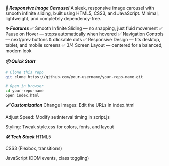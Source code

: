 ***🎠 Responsive Image Carousel***
A sleek, responsive image carousel with smooth infinite sliding, built using HTML5, CSS3, and JavaScript.
Minimal, lightweight, and completely dependency-free.

***✨ Features***
✅ Smooth Infinite Sliding — no snapping, just fluid movement
✅ Pause on Hover — stops automatically when hovered
✅ Navigation Controls — next/prev buttons & clickable dots
✅ Responsive Design — fits desktop, tablet, and mobile screens
✅ 3/4 Screen Layout — centered for a balanced, modern look

***📦 Quick Start***
```bash
# Clone this repo
git clone https://github.com/your-username/your-repo-name.git

# Open in browser
cd your-repo-name
open index.html
```
***🖌️ Customization***
Change Images: Edit the URLs in index.html

Adjust Speed: Modify setInterval timing in script.js

Styling: Tweak style.css for colors, fonts, and layout

***🛠 Tech Stack***
HTML5

CSS3 (Flexbox, transitions)

JavaScript (DOM events, class toggling)
